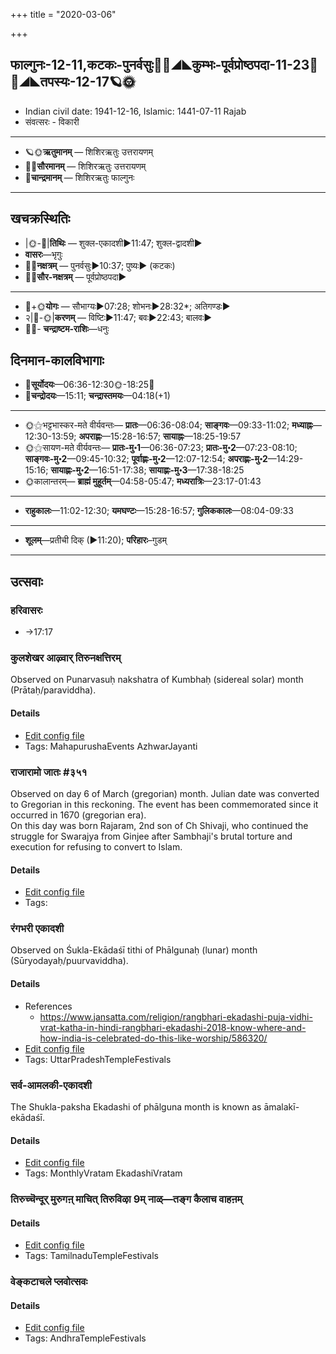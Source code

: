 +++
title = "2020-03-06"

+++
## फाल्गुनः-12-11,कटकः-पुनर्वसुः🌛🌌◢◣कुम्भः-पूर्वप्रोष्ठपदा-11-23🌌🌞◢◣तपस्यः-12-17🪐🌞
- Indian civil date: 1941-12-16, Islamic: 1441-07-11 Rajab
- संवत्सरः - विकारी
___________________
- 🪐🌞**ऋतुमानम्** — शिशिरऋतुः उत्तरायणम्
- 🌌🌞**सौरमानम्** — शिशिरऋतुः उत्तरायणम्
- 🌛**चान्द्रमानम्** — शिशिरऋतुः फाल्गुनः
___________________


## खचक्रस्थितिः
- |🌞-🌛|**तिथिः** — शुक्ल-एकादशी►11:47; शुक्ल-द्वादशी►  
- **वासरः**—भृगुः  
- 🌌🌛**नक्षत्रम्** — पुनर्वसुः►10:37; पुष्यः► (कटकः)  
- 🌌🌞**सौर-नक्षत्रम्** — पूर्वप्रोष्ठपदा►  
___________________
- 🌛+🌞**योगः** — सौभाग्यः►07:28; शोभनः►28:32*; अतिगण्डः►  
- २|🌛-🌞|**करणम्** — विष्टिः►11:47; बवः►22:43; बालवः►  
- 🌌🌛- **चन्द्राष्टम-राशिः**—धनुः  


## दिनमान-कालविभागाः
- 🌅**सूर्योदयः**—06:36-12:30🌞️-18:25🌇  
- 🌛**चन्द्रोदयः**—15:11; **चन्द्रास्तमयः**—04:18(+1)  
___________________
- 🌞⚝भट्टभास्कर-मते वीर्यवन्तः— **प्रातः**—06:36-08:04; **साङ्गवः**—09:33-11:02; **मध्याह्नः**—12:30-13:59; **अपराह्णः**—15:28-16:57; **सायाह्नः**—18:25-19:57  
- 🌞⚝सायण-मते वीर्यवन्तः— **प्रातः-मु॰1**—06:36-07:23; **प्रातः-मु॰2**—07:23-08:10; **साङ्गवः-मु॰2**—09:45-10:32; **पूर्वाह्णः-मु॰2**—12:07-12:54; **अपराह्णः-मु॰2**—14:29-15:16; **सायाह्णः-मु॰2**—16:51-17:38; **सायाह्णः-मु॰3**—17:38-18:25  
- 🌞कालान्तरम्— **ब्राह्मं मुहूर्तम्**—04:58-05:47; **मध्यरात्रिः**—23:17-01:43  
___________________
- **राहुकालः**—11:02-12:30; **यमघण्टः**—15:28-16:57; **गुलिककालः**—08:04-09:33  
___________________
- **शूलम्**—प्रतीची दिक् (►11:20); **परिहारः**–गुडम्  
___________________

## उत्सवाः
### हरिवासरः
- →17:17
### कुलशेखर आऴ्वार् तिरुनक्षत्तिरम्

Observed on Punarvasuḥ nakshatra of Kumbhaḥ (sidereal solar) month (Prātaḥ/paraviddha). 

#### Details
- [Edit config file](https://github.com/jyotisham/adyatithi/tree/master/mahApuruSha/ALvAr/sidereal_solar_month/nakshatra/11/07/kulazEkhara%20AzhvAr%20tirunakSattiram.toml)
- Tags: MahapurushaEvents AzhwarJayanti


### राजारामो जातः #३५१

Observed on day 6 of March (gregorian) month. Julian date was converted to Gregorian in this reckoning. The event has been commemorated since it occurred in 1670 (gregorian era).  
On this day was born Rajaram, 2nd son of Ch Shivaji, who continued the struggle for Swarajya from Ginjee after Sambhaji's brutal torture and execution for refusing to convert to Islam.

#### Details
- [Edit config file](https://github.com/jyotisham/adyatithi/tree/master/mahApuruSha/xatra-later/gregorian/day/03/06/rAjArAmo_jAtaH.toml)
- Tags: 


### रंगभरी एकादशी

Observed on Śukla-Ekādaśī tithi of Phālgunaḥ (lunar) month (Sūryodayaḥ/puurvaviddha). 

#### Details
- References
  - https://www.jansatta.com/religion/rangbhari-ekadashi-puja-vidhi-vrat-katha-in-hindi-rangbhari-ekadashi-2018-know-where-and-how-india-is-celebrated-do-this-like-worship/586320/
- [Edit config file](https://github.com/jyotisham/adyatithi/tree/master/temples/North/lunar_month/tithi/12/11/raMgabharI%20EkAdazI.toml)
- Tags: UttarPradeshTempleFestivals


### सर्व-आमलकी-एकादशी

The Shukla-paksha Ekadashi of phālguna month is known as āmalakī-ekādaśī.

#### Details
- [Edit config file](https://github.com/jyotisham/adyatithi/tree/master/time_focus/monthly/ekAdashI/description_only/AmalakI-EkAdazI.toml)
- Tags: MonthlyVratam EkadashiVratam


### तिरुच्चॆन्दूर् मुरुगऩ् माचित् तिरुविऴा 9म् नाळ्—तङ्ग कैलाच वाहऩम्



#### Details
- [Edit config file](https://github.com/jyotisham/adyatithi/tree/master/temples/Tamil/relative_event/tiruccendUr%20mAcit%20tiruvizhA%20nir2aivu/offset__-3/tiruccendUr%20murugan2%20mAcit%20tiruvizhA%20%23%239%23%23m%20nAL%E2%80%94taGga%20kailAca%20vAhan2am.toml)
- Tags: TamilnaduTempleFestivals


### वेङ्कटाचले प्लवोत्सवः



#### Details
- [Edit config file](https://github.com/jyotisham/adyatithi/tree/master/temples/venkaTAchala/relative_event/vEGkaTAcalE%20plavOtsava-samApanam/offset__-3/vEGkaTAcalE%20plavOtsavaH~2.toml)
- Tags: AndhraTempleFestivals



